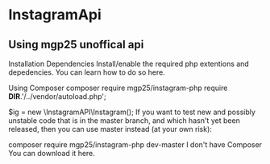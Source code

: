 # InstagramApi
Using mgp25 unoffical api
-----------

Installation
Dependencies
Install/enable the required php extentions and depedencies. You can learn how to do so here.

Using Composer
composer require mgp25/instagram-php
require __DIR__.'/../vendor/autoload.php';

$ig = new \InstagramAPI\Instagram();
If you want to test new and possibly unstable code that is in the master branch, and which hasn't yet been released, then you can use master instead (at your own risk):

composer require mgp25/instagram-php dev-master
I don't have Composer
You can download it here.

